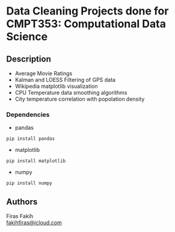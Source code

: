 # Data Cleaning Projects done for CMPT353: Computational Data Science

## Description

* Average Movie Ratings
* Kalman and LOESS Filtering of GPS data
* Wikipedia matplotlib visualization
* CPU Temperature data smoothing algorithms
* City temperature correlation with popolation density


### Dependencies

* pandas
```
pip install pandas
```
* matplotlib
```
pip install matplotlib
```
* numpy
```
pip install numpy
```


## Authors

Firas Fakih  
fakihfiras@icloud.com


